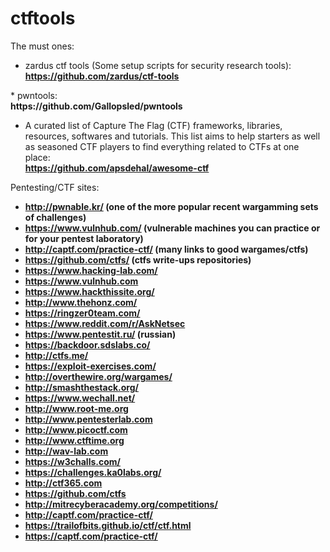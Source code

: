 # ctftools

The must ones:
* zardus ctf tools (Some setup scripts for security research tools):
<b><br>
https://github.com/zardus/ctf-tools
</b>
* pwntools: <br><b>https://github.com/Gallopsled/pwntools</b>
  
* A curated list of Capture The Flag (CTF) frameworks, libraries, resources, softwares and tutorials. This list aims to help starters as well as seasoned CTF players to find everything related to CTFs at one place:
<br><b>https://github.com/apsdehal/awesome-ctf</b>

Pentesting/CTF sites:
* <b>http://pwnable.kr/ (one of the more popular recent wargamming sets of challenges)</b>
* <b>https://www.vulnhub.com/ (vulnerable machines you can practice or for your pentest laboratory)</b>
* <b>http://captf.com/practice-ctf/ (many links to good wargames/ctfs)</b>
* <b>https://github.com/ctfs/ (ctfs write-ups repositories)</b>
* <b>https://www.hacking-lab.com/</b>
* <b>https://www.vulnhub.com</b>
* <b>https://www.hackthissite.org/<b>
* <b>http://www.thehonz.com/</b>
* <b>https://ringzer0team.com/</b>
* <b>https://www.reddit.com/r/AskNetsec</b>
* <b>https://www.pentestit.ru/ (russian)</b>
* <b>https://backdoor.sdslabs.co/</b>
* <b>http://ctfs.me/</b>
* <b>https://exploit-exercises.com/</b>
* <b>http://overthewire.org/wargames/</b>
* <b>http://smashthestack.org/</b>
* <b>https://www.wechall.net/</b>
* <b>http://www.root-me.org</b>
* <b>http://www.pentesterlab.com</b>
* <b>http://www.picoctf.com</b>
* <b>http://www.ctftime.org</b>
* <b>http://wav-lab.com</b>
* <b>https://w3challs.com/</b>
* <b>https://challenges.ka0labs.org/</b>
* <b>http://ctf365.com</b>
* <b>https://github.com/ctfs</b>
* <b>http://mitrecyberacademy.org/competitions/</b>
* <b>http://captf.com/practice-ctf/</b>
* <b>https://trailofbits.github.io/ctf/ctf.html</b>
* <b>https://captf.com/practice-ctf/</b>



